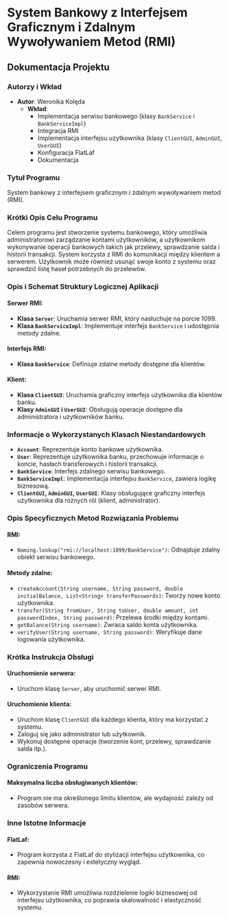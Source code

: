 # System Bankowy z Interfejsem Graficznym i Zdalnym Wywoływaniem Metod (RMI)

## Dokumentacja Projektu

### Autorzy i Wkład
- **Autor**: Weronika Kolęda
  - **Wkład**: 
    - Implementacja serwisu bankowego (klasy `BankService` i `BankServiceImpl`)
    - Integracja RMI
    - Implementacja interfejsu użytkownika (klasy `ClientGUI`, `AdminGUI`, `UserGUI`)
    - Konfiguracja FlatLaf
    - Dokumentacja

### Tytuł Programu
System bankowy z interfejsem graficznym i zdalnym wywoływaniem metod (RMI).

### Krótki Opis Celu Programu
Celem programu jest stworzenie systemu bankowego, który umożliwia administratorowi zarządzanie kontami użytkowników, a użytkownikom wykonywanie operacji bankowych takich jak przelewy, sprawdzanie salda i historii transakcji. System korzysta z RMI do komunikacji między klientem a serwerem. Użytkownik może również usunąć swoje konto z systemu oraz sprawdzić listę haseł potrzebnych do przelewów.

### Opis i Schemat Struktury Logicznej Aplikacji

#### Serwer RMI:
- **Klasa `Server`**: Uruchamia serwer RMI, który nasłuchuje na porcie 1099.
- **Klasa `BankServiceImpl`**: Implementuje interfejs `BankService` i udostępnia metody zdalne.

#### Interfejs RMI:
- **Klasa `BankService`**: Definiuje zdalne metody dostępne dla klientów.

#### Klient:
- **Klasa `ClientGUI`**: Uruchamia graficzny interfejs użytkownika dla klientów banku.
- **Klasy `AdminGUI` i `UserGUI`**: Obsługują operacje dostępne dla administratora i użytkowników banku.

### Informacje o Wykorzystanych Klasach Niestandardowych

- **`Account`**: Reprezentuje konto bankowe użytkownika.
- **`User`**: Reprezentuje użytkownika banku, przechowuje informacje o koncie, hasłach transferowych i historii transakcji.
- **`BankService`**: Interfejs zdalnego serwisu bankowego.
- **`BankServiceImpl`**: Implementacja interfejsu `BankService`, zawiera logikę biznesową.
- **`ClientGUI`, `AdminGUI`, `UserGUI`**: Klasy obsługujące graficzny interfejs użytkownika dla różnych ról (klient, administrator).

### Opis Specyficznych Metod Rozwiązania Problemu

#### RMI:
- `Naming.lookup("rmi://localhost:1099/BankService")`: Odnajduje zdalny obiekt serwisu bankowego.

#### Metody zdalne:
- `createAccount(String username, String password, double initialBalance, List<String> transferPasswords)`: Tworzy nowe konto użytkownika.
- `transfer(String fromUser, String toUser, double amount, int passwordIndex, String password)`: Przelewa środki między kontami.
- `getBalance(String username)`: Zwraca saldo konta użytkownika.
- `verifyUser(String username, String password)`: Weryfikuje dane logowania użytkownika.

### Krótka Instrukcja Obsługi

#### Uruchomienie serwera:
- Uruchom klasę `Server`, aby uruchomić serwer RMI.

#### Uruchomienie klienta:
- Uruchom klasę `ClientGUI` dla każdego klienta, który ma korzystać z systemu.
- Zaloguj się jako administrator lub użytkownik.
- Wykonuj dostępne operacje (tworzenie kont, przelewy, sprawdzanie salda itp.).

### Ograniczenia Programu

#### Maksymalna liczba obsługiwanych klientów:
- Program nie ma określonego limitu klientów, ale wydajność zależy od zasobów serwera.

### Inne Istotne Informacje

#### FlatLaf:
- Program korzysta z FlatLaf do stylizacji interfejsu użytkownika, co zapewnia nowoczesny i estetyczny wygląd.

#### RMI:
- Wykorzystanie RMI umożliwia rozdzielenie logiki biznesowej od interfejsu użytkownika, co poprawia skalowalność i elastyczność systemu.
